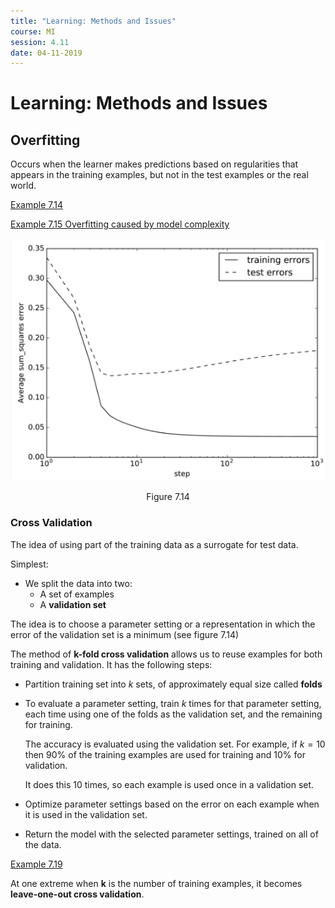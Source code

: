 ```yaml
---
title: "Learning: Methods and Issues"
course: MI
session: 4.11
date: 04-11-2019
---
```


# Learning: Methods and Issues



## Overfitting

Occurs when the learner makes predictions based on regularities that appears in the training examples, but not in the test examples or the real world.

[Example 7.14](https://artint.info/2e/html/ArtInt2e.Ch7.S4.html#Ch7.Thmciexamplered14)

[Example 7.15 Overfitting caused by model complexity](https://artint.info/2e/html/ArtInt2e.Ch7.S4.html#Ch7.Thmciexamplered15)



![image-20191104220236189](images/11-04-methods-and-issues/image-20191104220236189.png)

<center>Figure 7.14</center>

### Cross Validation

The idea of using part of the training data as a surrogate for test data.

Simplest:

* We split the data into two:
    * A set of examples
    * A **validation set**



The idea is to choose a parameter setting or a representation in which the error of the validation set is a minimum (see figure 7.14)



The method of **k-fold cross validation** allows us to reuse examples for both training and validation. It has the following steps:

* Partition training set into $k$ sets, of approximately equal size called **folds**

* To evaluate a parameter setting, train $k$ times for that parameter setting, each time using one of the folds as the validation set, and the remaining for training.

    The accuracy is evaluated using the validation set. For example, if $k=10$ then $90\%$ of the training examples are used for training and $10\%$ for validation.

    It does this 10 times, so each example is used once in a validation set.

* Optimize parameter settings based on the error on each example when it is used in the validation set.

* Return the model with the selected parameter settings, trained on all of the data.

[Example 7.19](https://artint.info/2e/html/ArtInt2e.Ch7.S4.SS3.html#Ch7.Thmciexamplered19)

At one extreme when **k** is the number of training examples, it becomes **leave-one-out cross validation**.

